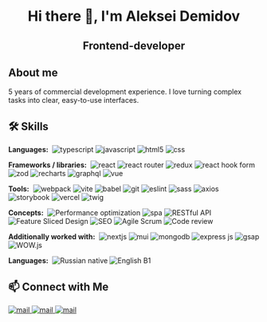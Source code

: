 <h1 align="center">Hi there 👋, I'm Aleksei Demidov</h1>

<h2 align="center">Frontend-developer</h2>

<h2>About me</h2>

<p>5 years of commercial development experience. I love turning complex tasks into clear, easy-to-use interfaces.</p>

<h2>🛠️ Skills</h2>
<p><b>Languages:</b>&nbsp; 
    <img src="https://img.shields.io/badge/TypeScript-3178c6?style=flat-square&logo=typescript&logoColor=fff" alt="typescript" />
    <img src="https://img.shields.io/badge/JavaScript-f7df1e?style=flat-square&logo=javascript&logoColor=000" alt="javascript" />
    <img src="https://img.shields.io/badge/HTML5-e34f26?style=flat-square&logo=html5&logoColor=fff" alt="html5" />
    <img src="https://img.shields.io/badge/CSS-663399?style=flat-square&logo=css&logoColor=fff" alt="css" />
</p>

<p><b>Frameworks / libraries:</b>&nbsp; 
    <img src="https://img.shields.io/badge/React-61dbfb?style=flat-square&logo=react&logoColor=000" alt="react" />
    <img src="https://img.shields.io/badge/React_Router-CA4245?style=flat-square&logo=reactrouter&logoColor=fff" alt="react router" />
    <img src="https://img.shields.io/badge/Redux-764ABC?style=flat-square&logo=redux&logoColor=fff" alt="redux" />
    <img src="https://img.shields.io/badge/React_Hook_Form-EC5990?style=flat-square&logo=reacthookform&logoColor=fff" alt="react hook form" />
    <img src="https://img.shields.io/badge/Zod-3E67B1?style=flat-square&logo=zod&logoColor=fff" alt="zod" />
    <img src="https://img.shields.io/badge/Recharts-FF6384?style=flat-square&logo=chartdotjs&logoColor=fff" alt="recharts" />
    <img src="https://img.shields.io/badge/GraphQL-E10098?style=flat-square&logo=graphql&logoColor=fff" alt="graphql" />
    <img src="https://img.shields.io/badge/Vue.js-4FC08D?style=flat-square&logo=vuedotjs&logoColor=fff" alt="vue" />
</p>

<p><b>Tools:</b>&nbsp; 
    <img src="https://img.shields.io/badge/Webpack-8DD6F9?style=flat-square&logo=webpack&logoColor=000" alt="webpack" />
    <img src="https://img.shields.io/badge/Vite-646CFF?style=flat-square&logo=vite&logoColor=fff" alt="vite" />
    <img src="https://img.shields.io/badge/Babel-F9DC3E?style=flat-square&logo=babel&logoColor=000" alt="babel" />
    <img src="https://img.shields.io/badge/Git-F05032?style=flat-square&logo=git&logoColor=fff" alt="git" />
    <img src="https://img.shields.io/badge/ESLint-4B32C3?style=flat-square&logo=eslint&logoColor=fff" alt="eslint" />
    <img src="https://img.shields.io/badge/Sass-CC6699?style=flat-square&logo=sass&logoColor=fff" alt="sass" />
    <img src="https://img.shields.io/badge/Axios-5A29E4?style=flat-square&logo=axios&logoColor=fff" alt="axios" />
    <img src="https://img.shields.io/badge/Storybook-FF4785?style=flat-square&logo=storybook&logoColor=fff" alt="storybook" />
    <img src="https://img.shields.io/badge/Vercel-000000?style=flat-square&logo=vercel&logoColor=fff" alt="vercel" />
    <img src="https://img.shields.io/badge/Twig-226622?style=flat-square&logoColor=fff" alt="twig" />
</p>

<p><b>Concepts:</b>&nbsp; 
    <img src="https://img.shields.io/badge/Performance_optimization-236?style=flat-square" alt="Performance optimization" />
    <img src="https://img.shields.io/badge/SPA-237?style=flat-square" alt="spa" />
    <img src="https://img.shields.io/badge/RESTful_API-238?style=flat-square" alt="RESTful API" />
    <img src="https://img.shields.io/badge/Feature_Sliced_Design-349?style=flat-square" alt="Feature Sliced Design" />
    <img src="https://img.shields.io/badge/SEO-34a?style=flat-square" alt="SEO" />
    <img src="https://img.shields.io/badge/Agile/Scrum-34b?style=flat-square" alt="Agile Scrum" />
    <img src="https://img.shields.io/badge/Code_review-34c?style=flat-square" alt="Code review" />
</p>

<p><b>Additionally worked with:</b>&nbsp; 
    <img src="https://img.shields.io/badge/Next.js-000000?style=flat-square&logo=nextdotjs&logoColor=fff" alt="nextjs" />
    <img src="https://img.shields.io/badge/MUI-007FFF?style=flat-square&logo=mui&logoColor=fff" alt="mui" />
    <img src="https://img.shields.io/badge/MongoDB-47A248?style=flat-square&logo=mongodb&logoColor=fff" alt="mongodb" />
    <img src="https://img.shields.io/badge/Express.js-778?style=flat-square&logo=express&logoColor=fff" alt="express js" />
    <img src="https://img.shields.io/badge/GSAP-0AE448?style=flat-square&logo=gsap&logoColor=fff" alt="gsap" />
    <img src="https://img.shields.io/badge/WOW.js-889?style=flat-square" alt="WOW.js" />
</p>

<p><b>Languages:</b>&nbsp; 
    <img src="https://img.shields.io/badge/Russian-native-ddf?style=flat-square&label=Russian&labelColor=335" alt="Russian native" />
    <img src="https://img.shields.io/badge/English-B1-ddf?style=flat-square&label=English&labelColor=335" alt="English B1" />
</p>

<h2>📫 Connect with Me</h2>
<p>
    <a href="mailto:dr.a.lekter@gmail.com">
        <img src="https://img.shields.io/badge/dr.a.lekter@gmail.com-EA4335?style=for-the-badge&logo=gmail&logoColor=fff" alt="mail" />
    </a><a href="https://www.linkedin.com/in/demalx/">
        <img src="https://img.shields.io/badge/LinkedIn-0077B5?style=for-the-badge&logo=inspire&logoColor=fff" alt="mail" /></a><a href="https://t.me/demalx">
        <img src="https://img.shields.io/badge/Telegram-26A5E4?style=for-the-badge&logo=telegram&logoColor=fff" alt="mail" /></a>
</p>